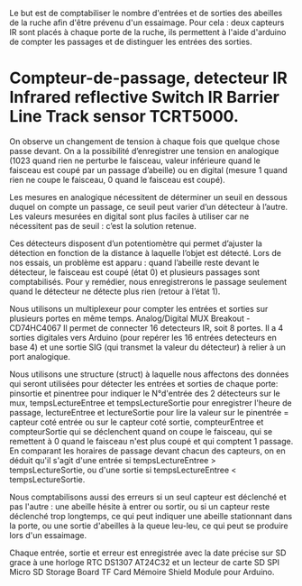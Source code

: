 Le but est de comptabiliser le nombre d'entrées et de sorties des abeilles de la ruche afin d'être prévenu d'un essaimage.
Pour cela : deux capteurs IR sont placés à chaque porte de la ruche, ils permettent à l'aide d'arduino de compter les passages et de distinguer les entrées des sorties. 

# Compteur-de-passage, detecteur IR Infrared reflective Switch IR Barrier Line Track sensor TCRT5000.
On observe un changement de tension à chaque fois que quelque chose passe devant. 
On a la possibilité d’enregistrer une tension en analogique 
(1023 quand rien ne perturbe le faisceau, valeur inférieure quand le faisceau est coupé par un passage d’abeille)
ou en digital (mesure 1 quand rien ne coupe le faisceau, 0 quand le faisceau est coupé). 

Les mesures en analogique nécessitent de déterminer un seuil en dessous duquel on compte un passage, 
ce seuil peut varier d’un détecteur à l’autre. 
Les valeurs mesurées en digital sont plus faciles à utiliser car ne nécessitent pas de seuil : c’est la solution retenue. 

Ces détecteurs disposent d’un potentiomètre qui permet d’ajuster la détection en fonction de la distance à laquelle
l’objet est détecté.
Lors de nos essais, un problème est apparu :
quand l’abeille reste devant le détecteur, le faisceau est coupé (état 0)
et plusieurs passages sont comptabilisés. 
Pour y remédier, nous enregistrerons le passage seulement quand le détecteur ne détecte plus rien 
(retour à l’état 1).

Nous utilisons un multiplexeur pour compter les entrées et sorties sur plusieurs portes en même temps.
Analog/Digital MUX Breakout - CD74HC4067
Il permet de connecter 16 detecteurs IR, soit 8 portes. Il a 4 sorties digitales vers Arduino (pour repérer les 16 entrées detecteurs en base 4) et une sortie SIG (qui transmet la valeur du détecteur) à relier à un port analogique.

Nous utilisons une structure (struct)  à laquelle nous affectons des données qui seront utilisées pour détecter les entrées et sorties de chaque porte:
    pinsortie et pinentree pour indiquer le N°d'entrée des 2 détecteurs sur le mux,
    tempsLectureEntree et tempsLectureSortie pour enregistrer l'heure de passage,
    lectureEntree et lectureSortie pour lire la valeur sur le pinentrée = capteur coté entrée ou sur le capteur coté sortie,
    compteurEntree et compteurSortie qui se déclenchent quand on coupe le faisceau, qui se remettent à 0 quand le faisceau n'est plus coupé et qui comptent 1 passage.
En comparant les horaires de passage devant chacun des capteurs, on en déduit qu'il s'agit d'une entrée si tempsLectureEntree > tempsLectureSortie, ou d'une sortie si tempsLectureEntree < tempsLectureSortie.

Nous comptabilisons aussi des erreurs si un seul capteur est déclenché et pas l'autre : une abeille hésite à entrer ou sortir, ou si un capteur reste déclenché trop longtemps, ce qui peut indiquer une abeille stationnant dans la porte, ou une sortie d'abeilles à la queue leu-leu, ce qui peut se produire lors d'un essaimage.

Chaque entrée, sortie et erreur est enregistrée avec la date précise sur SD grace à une horloge RTC DS1307 AT24C32 et un lecteur de carte SD SPI Micro SD Storage Board TF Card Mémoire Shield Module pour Arduino.

